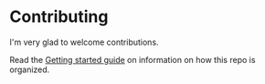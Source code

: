 # Contributing

I'm very glad to welcome contributions.

Read the [Getting started guide](docs/getting_started.md) on information on
how this repo is organized.
